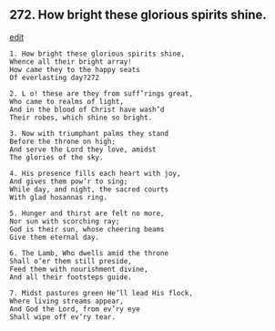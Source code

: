 
## 272.  How bright these glorious spirits shine.
[edit](https://docs.google.com/document/d/1grmmyhxXg6nvyKdkOSLTYTUc-0FLFCOh/edit?mode=html)



    1. How bright these glorious spirits shine, 
    Whence all their bright array!
    How came they to the happy seats 
    Of everlasting day?272

    2. L o! these are they from suff’rings great,
    Who came to realms of light,
    And in the blood of Christ have wash’d 
    Their robes, which shine so bright.

    3. Now with triumphant palms they stand
    Before the throne on high;
    And serve the Lord they love, amidst 
    The glories of the sky.

    4. His presence fills each heart with joy,
    And gives them pow’r to sing;
    While day, and night, the sacred courts 
    With glad hosannas ring.

    5. Hunger and thirst are felt no more,
    Nor sun with scorching ray;
    God is their sun, whose cheering beams 
    Give them eternal day.

    6. The Lamb, Who dwells amid the throne
    Shall o’er them still preside,
    Feed them with nourishment divine,
    And all their footsteps guide.

    7. Midst pastures green He’ll lead His flock,
    Where living streams appear,
    And God the Lord, from ev’ry eye 
    Shall wipe off ev’ry tear.
